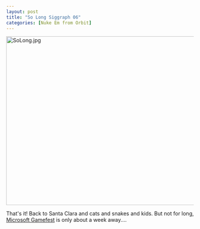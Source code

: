 ```yaml
---
layout: post
title: "So Long Siggraph 06"
categories: [Nuke Em from Orbit]
---
```

<img alt="SoLong.jpg" src="http://www.botzilla.com/blog/pix2006/SoLong.jpg" width="807" height="454" border="0" />

That's it! Back to Santa Clara and cats and snakes and kids. But not for long, <a href="http://www.microsoftgamefest.com/">Microsoft Gamefest</a> is only about a week away....


